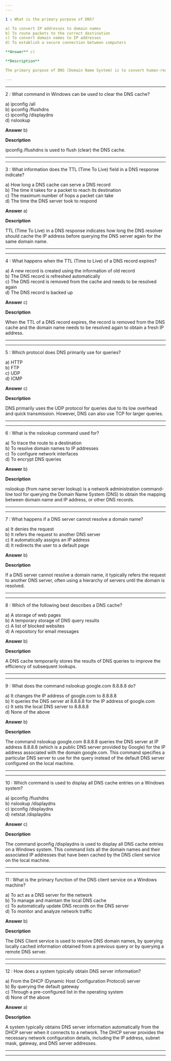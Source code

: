 ```yaml
---  
---  

1 : What is the primary purpose of DNS?  

a) To convert IP addresses to domain names  
b) To route packets to the correct destination  
c) To convert domain names to IP addresses  
d) To establish a secure connection between computers  

**Answer** c)  

**Description**  

The primary purpose of DNS (Domain Name System) is to convert human-readable domain names (e.g., google.com) into IP addresses (e.g., 172.217.1.167). This translation is essential for locating and accessing resources on the internet.  

---  
```

---  


2 : What command in Windows can be used to clear the DNS cache?  

a) ipconfig /all  
b) ipconfig /flushdns  
c) ipconfig /displaydns  
d) nslookup  

**Answer** b)  

**Description**  

ipconfig /flushdns is used to flush (clear) the DNS cache.  

---  
---  


3 : What information does the TTL (Time To Live) field in a DNS response indicate?  

a) How long a DNS cache can serve a DNS record  
b) The time it takes for a packet to reach its destination  
c) The maximum number of hops a packet can take  
d) The time the DNS server took to respond  

**Answer** a)  

**Description**  

TTL (Time To Live) in a DNS response indicates how long the DNS resolver should cache the IP address before querying the DNS server again for the same domain name.  

---  
---  


4 : What happens when the TTL (Time to Live) of a DNS record expires?  

a) A new record is created using the information of old record  
b) The DNS record is refreshed automatically  
c) The DNS record is removed from the cache and needs to be resolved again  
d) The DNS record is backed up  

**Answer** c)  

**Description**  

When the TTL of a DNS record expires, the record is removed from the DNS cache and the domain name needs to be resolved again to obtain a fresh IP address.  

---  
---  


5 : Which protocol does DNS primarily use for queries?  

a) HTTP  
b) FTP  
c) UDP  
d) ICMP  

**Answer** c)  

**Description**  

DNS primarily uses the UDP protocol for queries due to its low overhead and quick transmission. However, DNS can also use TCP for larger queries.  

---  
---  


6 : What is the nslookup command used for?  

a) To trace the route to a destination  
b) To resolve domain names to IP addresses  
c) To configure network interfaces  
d) To encrypt DNS queries  

**Answer** b)  

**Description**  

nslookup (from name server lookup) is a network administration command-line tool for querying the Domain Name System (DNS) to obtain the mapping between domain name and IP address, or other DNS records.  

---  
---  


7 : What happens if a DNS server cannot resolve a domain name?  

a) It denies the request  
b) It refers the request to another DNS server  
c) It automatically assigns an IP address  
d) It redirects the user to a default page  

**Answer** b)  

**Description**  

If a DNS server cannot resolve a domain name, it typically refers the request to another DNS server, often using a hierarchy of servers until the domain is resolved.  

---  
---  


8 : Which of the following best describes a DNS cache?  

a) A storage of web pages  
b) A temporary storage of DNS query results  
c) A list of blocked websites  
d) A repository for email messages  

**Answer** b)  

**Description**  

A DNS cache temporarily stores the results of DNS queries to improve the efficiency of subsequent lookups.  

---  
---  


9 : What does the command nslookup google.com 8.8.8.8 do?  

a) It changes the IP address of google.com to 8.8.8.8  
b) It queries the DNS server at 8.8.8.8 for the IP address of google.com  
c) It sets the local DNS server to 8.8.8.8  
d) None of the above  

**Answer** b)  

**Description**  

The command nslookup google.com 8.8.8.8 queries the DNS server at IP address 8.8.8.8 (which is a public DNS server provided by Google) for the IP address associated with the domain google.com. This command specifies a particular DNS server to use for the query instead of the default DNS server configured on the local machine.  

---  
---  


10 : Which command is used to display all DNS cache entries on a Windows system?  

a) ipconfig /flushdns  
b) nslookup /displaydns  
c) ipconfig /displaydns  
d) netstat /displaydns  

**Answer** c)  

**Description**  

The command ipconfig /displaydns is used to display all DNS cache entries on a Windows system. This command lists all the domain names and their associated IP addresses that have been cached by the DNS client service on the local machine.  

---  
---  


11 : What is the primary function of the DNS client service on a Windows machine?  

a) To act as a DNS server for the network  
b) To manage and maintain the local DNS cache  
c) To automatically update DNS records on the DNS server  
d) To monitor and analyze network traffic  

**Answer** b)  

**Description**  

The DNS Client service is used to resolve DNS domain names, by querying locally cached information obtained from a previous query or by querying a remote DNS server.  

---  
---  


12 : How does a system typically obtain DNS server information?  

a) From the DHCP (Dynamic Host Configuration Protocol) server  
b) By querying the default gateway  
c) Through a pre-configured list in the operating system  
d) None of the above  

**Answer** a)  

**Description**  

A system typically obtains DNS server information automatically from the DHCP server when it connects to a network. The DHCP server provides the necessary network configuration details, including the IP address, subnet mask, gateway, and DNS server addresses.  

---  
---  



